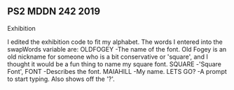 ## PS2 MDDN 242 2019

Exhibition


I edited the exhibition code to fit my alphabet. 
The words I entered into the swapWords variable are:
  OLDFOGEY -The name of the font. Old Fogey is an old nickname for someone who is a bit conservative or 'square', and I thought it would be a fun thing to name my square font.
   SQUARE  -'Square Font',
    FONT   -Describes the font.
  MAIAHILL -My name.
  LETS GO? -A prompt to start typing. Also shows off the '?'.

